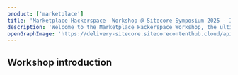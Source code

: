 ```yaml
---
product: ['marketplace']
title: 'Marketplace Hackerspace  Workshop @ Sitecore Symposium 2025 - Introduction'
description: 'Welcome to the Marketplace Hackerspace Workshop, the ultimate developer playground at Sitecore Symposium 2025. Whether you are a seasoned Sitecore architect or just getting started with XM Cloud, this is your chance to build, compete, and connect.'
openGraphImage: 'https://delivery-sitecore.sitecorecontenthub.cloud/api/public/content/d2da3c36914d4b34943ca023f2b5e615?v=cfd5dc08'
---
```


## Workshop introduction
